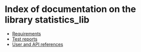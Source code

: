 # Index of documentation on the library statistics_lib

* [Requirements](./Requirements/index.md)
* [Test reports](./Tests/index.md)
* [User and API references](./References/index.md)
